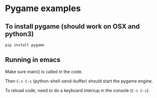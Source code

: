 # Pygame examples


## To install pygame (should work on OSX and python3)

```pip install pygame```


## Running in emacs

Make sure main() is called in the code.

Then `C-c C-c` (python-shell-send-buffer) should start the pygame engine.

To reload code, need to do a keyboard interrup in the console (`C-c C-c`).
